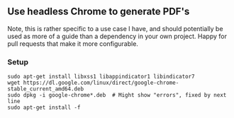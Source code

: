 ## Use headless Chrome to generate PDF's ##

Note, this is rather specific to a use case I have, and should potentially be used as more of a guide than a dependency in your own project. 
Happy for pull requests that make it more configurable. 

### Setup ###
```
sudo apt-get install libxss1 libappindicator1 libindicator7
wget https://dl.google.com/linux/direct/google-chrome-stable_current_amd64.deb
sudo dpkg -i google-chrome*.deb  # Might show "errors", fixed by next line
sudo apt-get install -f
```

